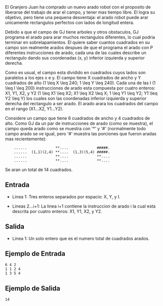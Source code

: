 El Granjero Juan ha comprado un nuevo arado robot con el proposito de liberarse del trabajo de arar el campo, y tener mas tiempo libre. El logra su objetivo, pero tiene una pequena desventaja: el arado robot puede arar unicamente rectangulos perfectos con lados de longitud entera.



Debido a que el campo de GJ tiene arboles y otros obstaculos, GJ programa el arado para arar muchos rectangulos diferentes, lo cual podria terminar en sobrelapamientos. El quiere saber cuantos cuadrados en su campo son realmente arados despues de que el programa el arado con P diferentes instrucciones de arado, cada una de las cuales describe un rectangulo dando sus coordenadas (x, y) inferior izquierda y superior derecha.



Como es usual, el campo esta dividido en cuadrados cuyos lados son paralelos a los ejes x e y. El campo tiene X cuadrados de ancho y Y cuadrados de alto (1 \leq X \leq 240; 1 \leq Y \leq 240). Cada una de las  I (1 \leq I \leq 200) instrucciones de arado esta compuesta por cuatro enteros: X1, Y1, X2, y Y2 (1 \leq X1 \leq X2;  X1 \leq X2 \leq X;  1 \leq Y1 \leq Y2;  Y1 \leq Y2 \leq Y) los cuales son las coordenadas inferior izquierda y superior derecha del rectangulo a ser arado. El arado arara los cuadrados del campo en el rango (X1...X2, Y1...Y2).



Considere un campo que tiene 6 cuadrados de ancho y 4 cuadrados de alto. Como GJ da un par de instrucciones de arado (como se muestra), el campo queda arado como se muestra con '*' y '#' (normalmente todo campo arado se ve igual, pero '#' muestra las porciones que fueron aradas mas recientemente):



```
    ......             **....             #####.
    ......  (1,1)(2,4) **....  (1,3)(5,4) #####.
    ......             **....             **....
    ......             **....             **....
```


Se aran un total de 14 cuadrados.



## Entrada



*   Linea 1: Tres enteros separados por espacio: X, Y, y I.



*   Lineas 2...i+1: La linea i+1 contiene la instruccion de arado i la cual esta descrita por cuatro enteros: X1, Y1, X2, y Y2.



## Salida



*   Linea 1: Un solo entero que es el numero total de cuadrados arados.



## Ejemplo de Entrada



```
6 4 2
1 1 2 4
1 3 5 4
```


## Ejemplo de Salida



```
14
```


